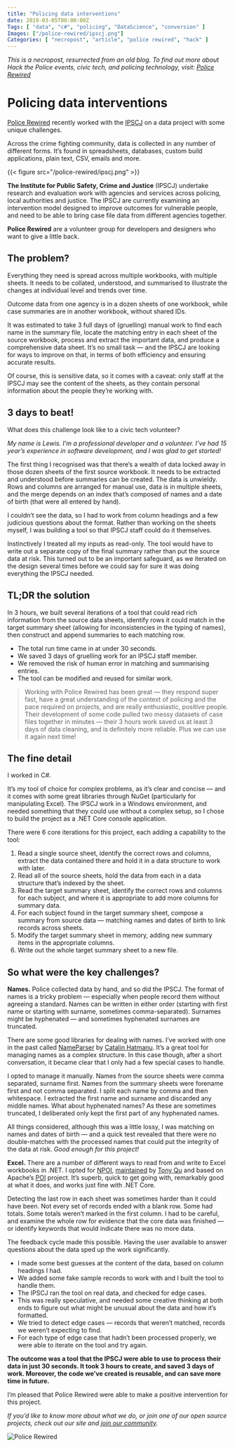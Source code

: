 ```yaml
---
title: "Policing data interventions"
date: 2019-03-05T00:00:00Z
Tags: [ "data", "c#", "policing", "DataScience", "conversion" ]
Images: ["/police-rewired/ipscj.png"]
Categories: [ "necropost", "article", "police rewired", "hack" ]
---
```


*This is a necropost, resurrected from an old blog. To find out more about Hack the Police events, civic tech, and policing technology, visit: [Police Rewired](https://policerewired.org)*

# Policing data interventions

[Police Rewired](https://policerewired.org/) recently worked with the [IPSCJ](http://www.ipscj.org/) on a data project with some unique challenges.

Across the crime fighting community, data is collected in any number of different forms. It’s found in spreadsheets, databases, custom build applications, plain text, CSV, emails and more.

{{< figure src="/police-rewired/ipscj.png" >}}

**The Institute for Public Safety, Crime and Justice** (IPSCJ) undertake research and evaluation work with agencies and services across policing, local authorities and justice. The IPSCJ are currently examining an intervention model designed to improve outcomes for vulnerable people, and need to be able to bring case file data from different agencies together.

**Police Rewired** are a volunteer group for developers and designers who want to give a little back.

## The problem?

Everything they need is spread across multiple workbooks, with multiple sheets. It needs to be collated, understood, and summarised to illustrate the changes at individual level and trends over time.

Outcome data from one agency is in a dozen sheets of one workbook, while case summaries are in another workbook, without shared IDs.

It was estimated to take 3 full days of (gruelling) manual work to find each name in the summary file, locate the matching entry in each sheet of the source workbook, process and extract the important data, and produce a comprehensive data sheet. It’s no small task — and the IPSCJ are looking for ways to improve on that, in terms of both efficiency and ensuring accurate results.

Of course, this is sensitive data, so it comes with a caveat: only staff at the IPSCJ may see the content of the sheets, as they contain personal information about the people they’re working with.

## 3 days to beat!

What does this challenge look like to a civic tech volunteer?

_My name is Lewis. I’m a professional developer and a volunteer. I’ve had 15 year’s experience in software development, and I was glad to get started!_

The first thing I recognised was that there’s a wealth of data locked away in those dozen sheets of the first source workbook. It needs to be extracted and understood before summaries can be created. The data is unwieldy. Rows and columns are arranged for manual use, data is in multiple sheets, and the merge depends on an index that’s composed of names and a date of birth (that were all entered by hand).

I couldn’t see the data, so I had to work from column headings and a few judicious questions about the format. Rather than working on the sheets myself, I was building a tool so that IPSCJ staff could do it themselves.

Instinctively I treated all my inputs as read-only. The tool would have to write out a separate copy of the final summary rather than put the source data at risk. This turned out to be an important safeguard, as we iterated on the design several times before we could say for sure it was doing everything the IPSCJ needed.

## TL;DR the solution

In 3 hours, we built several iterations of a tool that could read rich information from the source data sheets, identify rows it could match in the target summary sheet (allowing for inconsistencies in the typing of names), then construct and append summaries to each matching row.

* The total run time came in at under 30 seconds.
* We saved 3 days of gruelling work for an IPSCJ staff member.
* We removed the risk of human error in matching and summarising entries.
* The tool can be modified and reused for similar work.

> Working with Police Rewired has been great — they respond super fast, have a great understanding of the context of policing and the pace required on projects, and are really enthusiastic, positive people. Their development of some code pulled two messy datasets of case files together in minutes — their 3 hours work saved us at least 3 days of data cleaning, and is definitely more reliable. Plus we can use it again next time!

## The fine detail

I worked in C#.

It’s my tool of choice for complex problems, as it’s clear and concise — and it comes with some great libraries through NuGet (particularly for manipulating Excel). The IPSCJ work in a Windows environment, and needed something that they could use without a complex setup, so I chose to build the project as a .NET Core console application.

There were 6 core iterations for this project, each adding a capability to the tool:

1. Read a single source sheet, identify the correct rows and columns, extract the data contained there and hold it in a data structure to work with later.
1. Read all of the source sheets, hold the data from each in a data structure that’s indexed by the sheet.
1. Read the target summary sheet, identify the correct rows and columns for each subject, and where it is appropriate to add more columns for summary data.
1. For each subject found in the target summary sheet, compose a summary from source data — matching names and dates of birth to link records across sheets.
1. Modify the target summary sheet in memory, adding new summary items in the appropriate columns.
1. Write out the whole target summary sheet to a new file.

## So what were the key challenges?

**Names.** Police collected data by hand, and so did the IPSCJ. The format of names is a tricky problem — especially when people record them without agreeing a standard. Names can be written in either order (starting with first name or starting with surname, sometimes comma-separated). Surnames might be hyphenated — and sometimes hyphenated surnames are truncated.

There are some good libraries for dealing with names. I’ve worked with one in the past called [NameParser](https://github.com/binaryfog/NameParser) by [Catalin Hatmanu](https://github.com/binaryfog). It’s a great tool for managing names as a complex structure. In this case though, after a short conversation, it became clear that I only had a few special cases to handle.

I opted to manage it manually. Names from the source sheets were comma separated, surname first. Names from the summary sheets were forename first and not comma separated. I split each name by comma and then whitespace. I extracted the first name and surname and discarded any middle names. What about hyphenated names? As these are sometimes truncated, I deliberated only kept the first part of any hyphenated names.

All things considered, although this was a little lossy, I was matching on names and dates of birth — and a quick test revealed that there were no double-matches with the processed names that could put the integrity of the data at risk. _Good enough for this project!_

**Excel.** There are a number of different ways to read from and write to Excel workbooks in .NET. I opted for [NPOI](https://www.nuget.org/packages/NPOI/), [maintained](https://github.com/tonyqus/npoi) by [Tony Qu](https://github.com/tonyqus) and based on Apache’s [POI](http://poi.apache.org/) project. It’s superb, quick to get going with, remarkably good at what it does, and works just fine with .NET Core.

Detecting the last row in each sheet was sometimes harder than it could have been. Not every set of records ended with a blank row. Some had totals. Some totals weren’t marked in the first column. I had to be careful, and examine the whole row for evidence that the core data was finished — or identify keywords that would indicate there was no more data.

The feedback cycle made this possible. Having the user available to answer questions about the data sped up the work significantly.

* I made some best guesses at the content of the data, based on column headings I had.
* We added some fake sample records to work with and I built the tool to handle them.
* The IPSCJ ran the tool on real data, and checked for edge cases.
* This was really speculative, and needed some creative thinking at both ends to figure out what might be unusual about the data and how it’s formatted.
* We tried to detect edge cases — records that weren’t matched, records we weren’t expecting to find.
* For each type of edge case that hadn’t been processed properly, we were able to iterate on the tool and try again.

**The outcome was a tool that the IPSCJ were able to use to process their data in just 30 seconds. It took 3 hours to create, and saved 3 days of work. Moreover, the code we’ve created is reusable, and can save more time in future.**

I’m pleased that Police Rewired were able to make a positive intervention for this project.

_If you’d like to know more about what we do, or join one of our open source projects, check out our site and [join our community](https://policerewired.org)._

![Police Rewired](/police-rewired/police-rewired-poster.png)
